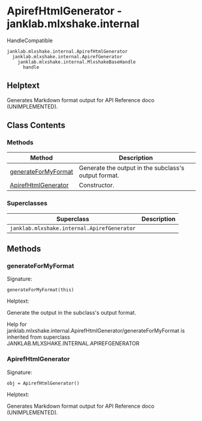 # ApirefHtmlGenerator - janklab.mlxshake.internal

HandleCompatible

```text
janklab.mlxshake.internal.ApirefHtmlGenerator
  janklab.mlxshake.internal.ApirefGenerator
    janklab.mlxshake.internal.MlxshakeBaseHandle
      handle
```

## Helptext

Generates Markdown format output for API Reference doco (UNIMPLEMENTED).


## Class Contents

### Methods

| Method | Description |
| -------- | ----------- |
| [generateForMyFormat](#janklab.mlxshake.internal.ApirefHtmlGenerator.generateForMyFormat) | Generate the output in the subclass's output format. |
| [ApirefHtmlGenerator](#janklab.mlxshake.internal.ApirefHtmlGenerator.ApirefHtmlGenerator) | Constructor. |

### Superclasses

| Superclass | Description |
| -------- | ----------- |
| `janklab.mlxshake.internal.ApirefGenerator` |  |

## Methods

<a name="janklab.mlxshake.internal.ApirefHtmlGenerator.generateForMyFormat"></a>
### generateForMyFormat

Signature:
```
generateForMyFormat(this)
```

Helptext:

Generate the output in the subclass's output format.

Help for janklab.mlxshake.internal.ApirefHtmlGenerator/generateForMyFormat is inherited from superclass JANKLAB.MLXSHAKE.INTERNAL.APIREFGENERATOR



<a name="janklab.mlxshake.internal.ApirefHtmlGenerator.ApirefHtmlGenerator"></a>
### ApirefHtmlGenerator

Signature:
```
obj = ApirefHtmlGenerator()
```

Helptext:

Generates Markdown format output for API Reference doco (UNIMPLEMENTED).




